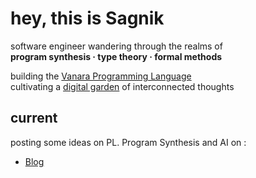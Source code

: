 # hey, this is Sagnik 

software engineer wandering through the realms of  
**program synthesis · type theory · formal methods**  

building the [Vanara Programming Language](https://sagnikc395.github.io/vanara-lang/)  
cultivating a [digital garden](https://sagnikc395.github.io/notes/) of interconnected thoughts

## current

posting some ideas on PL. Program Synthesis and AI on : 
- [Blog](https://csagnik.netlify.app/) 


